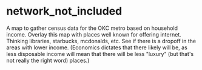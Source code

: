 # network_not_included

A map to gather census data for the OKC metro based on household income. Overlay this map with places well known for offering internet. Thinking libraries, starbucks, mcdonalds, etc. See if there is a dropoff in the areas with lower income. (Economics dictates that there likely will be, as less disposable income will mean that there will be less "luxury" (but that's not really the right word) places.)

